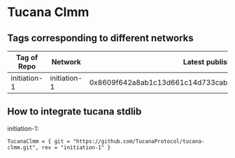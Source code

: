 # Tucana Clmm

## Tags corresponding to different networks

| Tag of Repo  | Network      | Latest published at address                                        |
| ------------ | ------------ | ------------------------------------------------------------------ |
| initiation-1 | initiation-1 | 0x8609f642a8ab1c13d661c14d733cab227bba15635a730af2057051b3f2ada3f6 |

## How to integrate tucana stdlib

initiation-1:

```
TucanaClmm = { git = "https://github.com/TucanaProtocol/tucana-clmm.git", rev = "initiation-1" }
```
